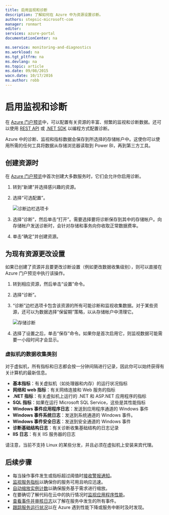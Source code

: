 ```yaml
---
title: 启用监视和诊断
description: 了解如何在 Azure 中为资源设置诊断。
authors: stepsic-microsoft-com
manager: ronmart
editor: 
services: azure-portal
documentationCenter: na

ms.service: monitoring-and-diagnostics
ms.workload: na
ms.tgt_pltfrm: na
ms.devlang: na
ms.topic: article
ms.date: 09/08/2015
wacn.date: 10/17/2016
ms.author: robb
---
```


# 启用监视和诊断

在 [Azure 门户预览](http://portal.azure.cn)中，可以配置有关资源的丰富、频繁的监视和诊断数据。还可以使用 [REST API](https://msdn.microsoft.com/zh-cn/library/azure/dn931932.aspx) 或 [.NET SDK](https://www.nuget.org/packages/Microsoft.Azure.Insights/) 以编程方式配置诊断。

Azure 中的诊断、监视和指标数据会保存到所选择的存储帐户中。这使你可以使用所需的任何工具将数据从存储浏览器读取到 Power BI，再到第三方工具。

## 创建资源时

在 [Azure 门户预览](http://portal.azure.cn)中首次创建大多数服务时，它们会允许你启用诊断。

1. 转到“新建”并选择感兴趣的资源。 

2. 选择“可选配置”。

    ![诊断边栏选项卡](./media/insights-how-to-use-diagnostics/Insights_CreateTime.png)

3. 选择“诊断”，然后单击“打开”。需要选择要将诊断保存到其中的存储帐户。向存储帐户发送诊断时，会针对存储和事务向你收取正常数据费率。

4. 单击“确定”并创建资源。

## 为现有资源更改设置

如果已创建了资源并且要更改诊断设置（例如更改数据收集级别），则可以直接在 Azure 门户预览中执行该操作。

1. 转到相应资源，然后单击“设置”命令。

2. 选择“诊断”。

3. “诊断”边栏选项卡包含该资源的所有可能诊断和监视收集数据。对于某些资源，还可以为数据选择“保留期”策略，以从存储帐户中清理它。 

    ![存储诊断](./media/insights-how-to-use-diagnostics/Insights_StorageDiagnostics.png)

4. 选择了设置之后，单击“保存”命令。如果你是首次启用它，则监视数据可能需要一小段时间才会显示。

### 虚拟机的数据收集类别
对于虚拟机，所有指标和日志都会按一分钟间隔进行记录，因此你可以始终获得有关计算机的最新信息。

- **基本指标**：有关虚拟机（如处理器和内存）的运行状况指标 
- **网络和 web 指标**：有关网络连接和 Web 服务的指标
- **.NET 指标**：有关虚拟机上运行的 .NET 和 ASP.NET 应用程序的指标
- **SQL 指标**：如果在运行 Microsoft SQL Service，这些是其性能指标
- **Windows 事件应用程序日志**：发送到应用程序通道的 Windows 事件
- **Windows 事件系统日志**：发送到系统通道的 Windows 事件。
- **Windows 事件安全日志**：发送到安全通道的 Windows 事件
- **诊断基础结构日志**：有关诊断收集基础结构的日志记录
- **IIS 日志**：有关 IIS 服务器的日志

请注意，当前不支持 Linux 的某些分发，并且必须在虚拟机上安装来宾代理。

## 后续步骤

* 每当操作事件发生或指标超过阈值时[接收警报通知](./insights-receive-alert-notifications.md)。
* [监视服务指标](./insights-how-to-customize-monitoring.md)以确保你的服务可用且响应迅速。
* [自动缩放实例计数](./insights-how-to-scale.md)以确保服务基于需求进行缩放。
* 在要确切了解代码在云中的执行情况时[监视应用程序性能](./insights-perf-analytics.md)。
* [查看事件并审核日志](./insights-debugging-with-events.md)以了解在服务中发生的所有事件。
* [跟踪服务运行状况](./insights-service-health.md)以在 Azure 遇到性能下降或服务中断时及时发现。 
 
<!---HONumber=Mooncake_0503_2016-->